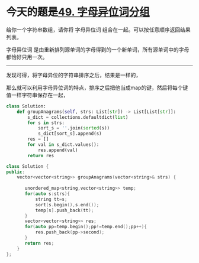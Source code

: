 # 今天的题是[49. 字母异位词分组](https://leetcode-cn.com/problems/group-anagrams/)

给你一个字符串数组，请你将 字母异位词 组合在一起。可以按任意顺序返回结果列表。

字母异位词 是由重新排列源单词的字母得到的一个新单词，所有源单词中的字母都恰好只用一次。

---

发现可得，将字母异位的字符串排序之后，结果是一样的，

那么就可以利用字母异位词的特点，排序之后把他当成map的键，然后将每个键值一样字符串保存在一起，

```python
class Solution:
    def groupAnagrams(self, strs: List[str]) -> List[List[str]]:
        s_dict = collections.defaultdict(list)
        for s in strs:
            sort_s = ''.join(sorted(s))
            s_dict[sort_s].append(s)
        res = []
        for val in s_dict.values():
            res.append(val)
        return res
```

```cpp
class Solution {
public:
    vector<vector<string>> groupAnagrams(vector<string>& strs) {
       
       unordered_map<string,vector<string>> temp;
       for(auto s:strs){
           string tt=s;
           sort(s.begin(),s.end());
           temp[s].push_back(tt);
       }
       vector<vector<string>> res;
       for(auto pp=temp.begin();pp!=temp.end();pp++){
           res.push_back(pp->second);
       }
       return res;
    }
};
```

